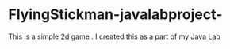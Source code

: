 # FlyingStickman-javalabproject-

This is a simple 2d game .
I created this as a part of my Java Lab
